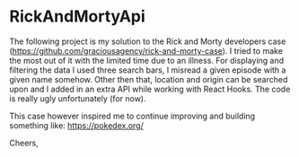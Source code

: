 # RickAndMortyApi
The following project is my solution to the Rick and Morty developers case (https://github.com/graciousagency/rick-and-morty-case).
I tried to make the most out of it with the limited time due to an illness. For displaying and filtering the data I used three search bars, I misread a given episode with a given name somehow. Other then that, location and origin can be searched upon and I added in an extra API while working with React Hooks. The code is really ugly unfortunately (for now).

This case however inspired me to continue improving and building something like: https://pokedex.org/

Cheers,

